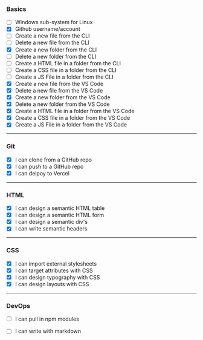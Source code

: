 ### Basics
- [ ] Windows sub-system for Linux
- [X] Github username/account
- [ ] Create a new file from the CLI
- [ ] Delete a new file from the CLI
- [X] Create a new folder from the CLI
- [ ] Delete a new folder from the CLI
- [ ] Create a HTML file in a folder from the CLI 
- [ ] Create a CSS file in a folder from the CLI
- [ ] Create a JS File in a folder from the CLI
- [X] Create a new file from the VS Code
- [X] Delete a new file from the VS Code
- [X] Create a new folder from the VS Code
- [X] Delete a new folder from the VS Code
- [X] Create a HTML file in a folder from the VS Code 
- [X] Create a CSS file in a folder from the VS Code
- [X] Create a JS File in a folder from the VS Code

***

### Git
- [X] I can clone from a GitHub repo
- [X] I can push to a GitHub repo
- [X] I can delpoy to Vercel

***

### HTML
- [X] I can design a semantic HTML table
- [X] I can design a semantic HTML form
- [X] I can design a semantic div's
- [X] I can write semantic headers

***

### CSS
- [X] I can import external stylesheets
- [X] I can target attributes with CSS
- [X] I can design typography with CSS
- [X] I can design layouts with CSS

*** 

### DevOps
- [ ] I can pull in npm modules
- [ ] I can write with markdown



